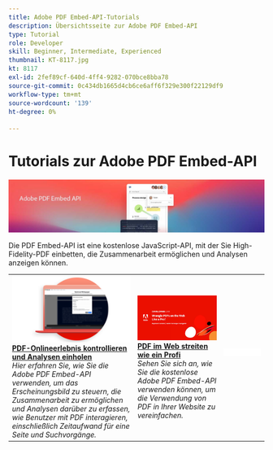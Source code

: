 ```yaml
---
title: Adobe PDF Embed-API-Tutorials
description: Übersichtsseite zur Adobe PDF Embed-API
type: Tutorial
role: Developer
skill: Beginner, Intermediate, Experienced
thumbnail: KT-8117.jpg
kt: 8117
exl-id: 2fef89cf-640d-4ff4-9282-070bce8bba78
source-git-commit: 0c434db1665d4cb6ce6aff6f329e300f22129df9
workflow-type: tm+mt
source-wordcount: '139'
ht-degree: 0%

---
```


# Tutorials zur Adobe PDF Embed-API

![PDF Embed-API-Banner](../assets/pdfembedhero.jpg)

Die PDF Embed-API ist eine kostenlose JavaScript-API, mit der Sie High-Fidelity-PDF einbetten, die Zusammenarbeit ermöglichen und Analysen anzeigen können.

<table style="table-layout:fixed">
<tr>
 <td>
   <a href="controlpdfexperience.md">
      <img alt="PDF-Onlineerlebnis kontrollieren und Analysen einholen" src="assets/ControlPDF_thumb.png" />
   </a>
    <div>
   <a href="controlpdfexperience.md"><strong>PDF-Onlineerlebnis kontrollieren und Analysen einholen</strong></a>
    </div>
    <em>Hier erfahren Sie, wie Sie die Adobe PDF Embed-API verwenden, um das Erscheinungsbild zu steuern, die Zusammenarbeit zu ermöglichen und Analysen darüber zu erfassen, wie Benutzer mit PDF interagieren, einschließlich Zeitaufwand für eine Seite und Suchvorgänge.</em>
    <br>
  </td>
  <td>
   <a href="https://experienceleague.adobe.com/docs/adobe-developers-live-events/events/2021/oct2021/pdf-embed-api.html">
      <img alt="PDF im Web streiten wie ein Profi" src="assets/Wrangle_1280.png" />
   </a>
    <div>
   <a href="https://experienceleague.adobe.com/docs/adobe-developers-live-events/events/2021/oct2021/pdf-embed-api.html"><strong>PDF im Web streiten wie ein Profi</strong></a>
    </div>
    <em>Sehen Sie sich an, wie Sie die kostenlose Adobe PDF Embed-API verwenden können, um die Verwendung von PDF in Ihrer Website zu vereinfachen.</em>
    <br>
  </td>
  <td>
    <img alt="Spacer" src="../assets/WhiteBanner_Placeholder.png" />
    <div>
    <br>
  </td>
</tr>
</table>
